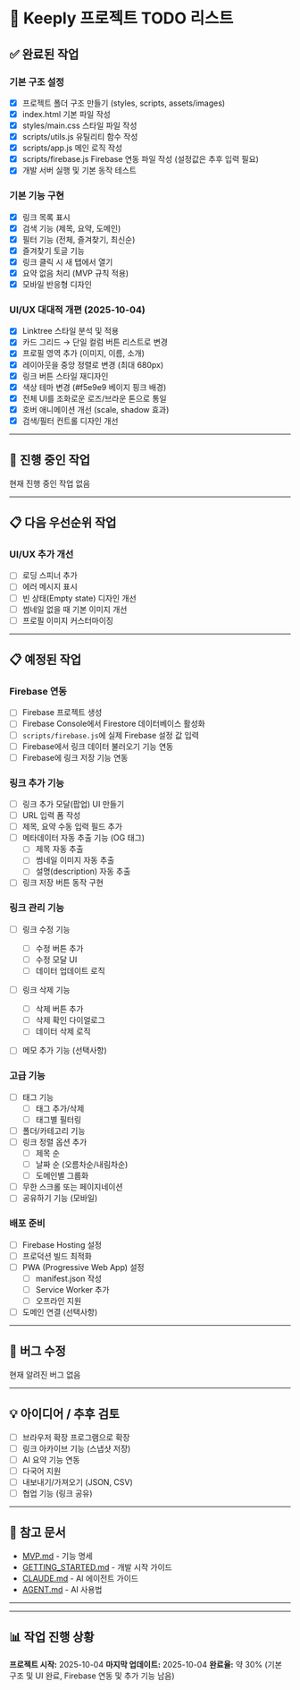 # 📝 Keeply 프로젝트 TODO 리스트

## ✅ 완료된 작업

### 기본 구조 설정
- [x] 프로젝트 폴더 구조 만들기 (styles, scripts, assets/images)
- [x] index.html 기본 파일 작성
- [x] styles/main.css 스타일 파일 작성
- [x] scripts/utils.js 유틸리티 함수 작성
- [x] scripts/app.js 메인 로직 작성
- [x] scripts/firebase.js Firebase 연동 파일 작성 (설정값은 추후 입력 필요)
- [x] 개발 서버 실행 및 기본 동작 테스트

### 기본 기능 구현
- [x] 링크 목록 표시
- [x] 검색 기능 (제목, 요약, 도메인)
- [x] 필터 기능 (전체, 즐겨찾기, 최신순)
- [x] 즐겨찾기 토글 기능
- [x] 링크 클릭 시 새 탭에서 열기
- [x] 요약 없음 처리 (MVP 규칙 적용)
- [x] 모바일 반응형 디자인

### UI/UX 대대적 개편 (2025-10-04)
- [x] Linktree 스타일 분석 및 적용
- [x] 카드 그리드 → 단일 컬럼 버튼 리스트로 변경
- [x] 프로필 영역 추가 (이미지, 이름, 소개)
- [x] 레이아웃을 중앙 정렬로 변경 (최대 680px)
- [x] 링크 버튼 스타일 재디자인
- [x] 색상 테마 변경 (#f5e9e9 베이지 핑크 배경)
- [x] 전체 UI를 조화로운 로즈/브라운 톤으로 통일
- [x] 호버 애니메이션 개선 (scale, shadow 효과)
- [x] 검색/필터 컨트롤 디자인 개선

---

## 🚧 진행 중인 작업

현재 진행 중인 작업 없음

---

## 📋 다음 우선순위 작업

### UI/UX 추가 개선
- [ ] 로딩 스피너 추가
- [ ] 에러 메시지 표시
- [ ] 빈 상태(Empty state) 디자인 개선
- [ ] 썸네일 없을 때 기본 이미지 개선
- [ ] 프로필 이미지 커스터마이징

---

## 📋 예정된 작업

### Firebase 연동
- [ ] Firebase 프로젝트 생성
- [ ] Firebase Console에서 Firestore 데이터베이스 활성화
- [ ] `scripts/firebase.js`에 실제 Firebase 설정 값 입력
- [ ] Firebase에서 링크 데이터 불러오기 기능 연동
- [ ] Firebase에 링크 저장 기능 연동

### 링크 추가 기능
- [ ] 링크 추가 모달(팝업) UI 만들기
- [ ] URL 입력 폼 작성
- [ ] 제목, 요약 수동 입력 필드 추가
- [ ] 메타데이터 자동 추출 기능 (OG 태그)
  - [ ] 제목 자동 추출
  - [ ] 썸네일 이미지 자동 추출
  - [ ] 설명(description) 자동 추출
- [ ] 링크 저장 버튼 동작 구현

### 링크 관리 기능
- [ ] 링크 수정 기능
  - [ ] 수정 버튼 추가
  - [ ] 수정 모달 UI
  - [ ] 데이터 업데이트 로직
- [ ] 링크 삭제 기능
  - [ ] 삭제 버튼 추가
  - [ ] 삭제 확인 다이얼로그
  - [ ] 데이터 삭제 로직
- [ ] 메모 추가 기능 (선택사항)



### 고급 기능
- [ ] 태그 기능
  - [ ] 태그 추가/삭제
  - [ ] 태그별 필터링
- [ ] 폴더/카테고리 기능
- [ ] 링크 정렬 옵션 추가
  - [ ] 제목 순
  - [ ] 날짜 순 (오름차순/내림차순)
  - [ ] 도메인별 그룹화
- [ ] 무한 스크롤 또는 페이지네이션
- [ ] 공유하기 기능 (모바일)

### 배포 준비
- [ ] Firebase Hosting 설정
- [ ] 프로덕션 빌드 최적화
- [ ] PWA (Progressive Web App) 설정
  - [ ] manifest.json 작성
  - [ ] Service Worker 추가
  - [ ] 오프라인 지원
- [ ] 도메인 연결 (선택사항)

---

## 🐛 버그 수정

현재 알려진 버그 없음

---

## 💡 아이디어 / 추후 검토

- [ ] 브라우저 확장 프로그램으로 확장
- [ ] 링크 아카이브 기능 (스냅샷 저장)
- [ ] AI 요약 기능 연동
- [ ] 다국어 지원
- [ ] 내보내기/가져오기 (JSON, CSV)
- [ ] 협업 기능 (링크 공유)

---

## 📝 참고 문서

- [MVP.md](MVP.md) - 기능 명세
- [GETTING_STARTED.md](GETTING_STARTED.md) - 개발 시작 가이드
- [CLAUDE.md](CLAUDE.md) - AI 에이전트 가이드
- [AGENT.md](AGENT.md) - AI 사용법

---

---

## 📊 작업 진행 상황

**프로젝트 시작:** 2025-10-04
**마지막 업데이트:** 2025-10-04
**완료율:** 약 30% (기본 구조 및 UI 완료, Firebase 연동 및 추가 기능 남음)
